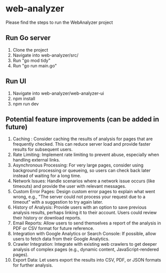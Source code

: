 # web-analyzer

Please find the steps to run the WebAnalyzer project

Run Go server
--------------
1. Clone the project
2. Navigate into web-analyzer/src/
3. Run "go mod tidy"
4. Run "go run main.go"


Run UI
------------
1. Navigate into web-analyzer/web-analyzer-ui
2. npm install
3. npm run dev

Potential feature improvements (can be added in future)
-----------------------

1. Caching : Consider caching the results of analysis for pages that are frequently checked. This can reduce server load and provide faster results for subsequent users.
2. Rate Limiting: Implement rate limiting to prevent abuse, especially when handling external links.
3. Asynchronous Processing: For very large pages, consider using background processing or queueing, so users can check back later instead of waiting for a long time.
4. Network Issues: Handle scenarios where a network issue occurs (like timeouts) and provide the user with relevant messages.
5. Custom Error Pages: Design custom error pages to explain what went wrong, e.g., "The server could not process your request due to a timeout" with a suggestion to try again later.
6. History of Analysis: Provide users with an option to save previous analysis results, perhaps linking it to their account. Users could review their history or download reports.
7. Email Reports: Allow users to send themselves a report of the analysis in PDF or CSV format for future reference.
8. Integration with Google Analytics or Search Console: If possible, allow users to fetch data from their Google Analytics.
9. Crawler Integration: Integrate with existing web crawlers to get deeper analysis of complex pages (e.g., dynamic content, JavaScript-rendered pages).
10. Export Data: Let users export the results into CSV, PDF, or JSON formats for further analysis.